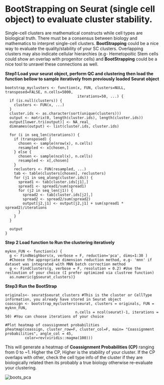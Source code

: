# BootStrapping on Seurat (single cell object) to evaluate cluster stability.
Single-cell clusters are mathematical constructs while cell types are biological truth. There must be a consensus between biology and mathematics to interpret single-cell clusters. **BootStrapping** could be a nice way to evaluate the quality/stability of your SC clusters. Overlapping clusters may also indicate cellular hierarchies (e.g- Hemetopoitic Stem cells could show an overlap with progenitor cells) and **BootStrapping** could be a nice tool to unravel these connections as well.

**Step1:Load your seurat object, perform QC and clustering then load the function bellow to sample iteratively from previously loaded Seurat object**

```{r}
bootstrap_myclusters <- function(x, FUN, clusters=NULL, transposed=FALSE, n.cells=5000, 
                                 iterations=50, ...) {
  if (is.null(clusters)) {
    clusters <- FUN(x, ...)
  }
  cluster.ids <- as.character(sort(unique(clusters)))
  output <- matrix(0, length(cluster.ids), length(cluster.ids))
  output[lower.tri(output)] <- NA_real_
  dimnames(output) <- list(cluster.ids, cluster.ids)
  
  for (i in seq_len(iterations)) {
    if (transposed) {
      chosen <- sample(nrow(x), n.cells)
      resampled <- x[chosen,]
    } else {
      chosen <- sample(ncol(x), n.cells)
      resampled <- x[,chosen]
    }
    reclusters <- FUN(resampled, ...)
    tab <- table(clusters[chosen], reclusters)
    for (j1 in seq_along(cluster.ids)) {
      spread1 <- tab[cluster.ids[j1],]
      spread1 <- spread1/sum(spread1)
      for (j2 in seq_len(j1)) {
        spread2 <- tab[cluster.ids[j2],]
        spread2 <- spread2/sum(spread2)
        output[j2,j1] <- output[j2,j1] + sum(spread1 * spread2)/iterations
      }
    }
  }
  
  output
}
```


**Step 2 Load function to Run the clustering iteratively**

```{r}
myknn_FUN <- function(x) {
  g <- FindNeighbors(x, verbose = F, reduction='pca', dims=1:30 ) 
  #Choose the appropriate dimension reduction method, e.g- 'mnn' if dataset was integrated with MNN batch correction method
  g <- FindClusters(g, verbose = F, resolution = 0.2) #Use the resloution of your choice (I prefer optimized via clustree function)
  as.numeric(g$seurat_clusters)}
```
  
**Step3:Run the BootStrap**
```{r}
originals<- seurat$seurat_clusters #This is the cluster or CellType information, you already have stored in Seurat object
coassign <- bootstrap_myclusters(seurat, clusters = originals, FUN = myknn_FUN, 
                                n.cells = ncol(seurat)-1, iterations = 50) #You can choose iterations of your choice

#Plot heatmap of coassignmnet probabilities
pheatmap(coassign, cluster_row=F, cluster_col=F, main= "Coassignment probabilities", angle_col = 45,
         color=rev(viridis::magma(100)))
```
This will generate a heatmap of **Coassignment Probabilities (CP)** ranging from 0 to ~1. Higher the CP, Higher is the stability of your cluster. If the CP overlaps with other, check the cell type info of the cluster if they are biologically related then its probably a true biology otherwise re-evaluate your clustering. 

![boots_pca](https://user-images.githubusercontent.com/26623347/151167200-3a49af89-13b8-4047-9ead-6a8c7f696592.png)


